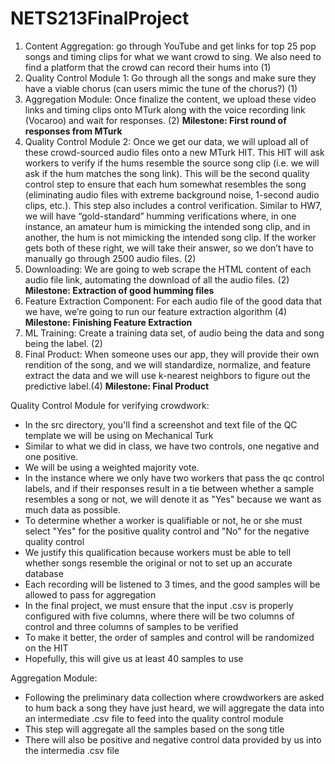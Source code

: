 # NETS213FinalProject
1. Content Aggregation: go through YouTube and get links for top 25 pop songs and timing clips for what we want crowd to sing. We also need to find a platform that the crowd can record their hums into (1)
2. Quality Control Module 1: Go through all the songs and make sure they have a viable chorus (can users mimic the tune of the chorus?) (1)
3. Aggregation Module: Once finalize the content, we upload these video links and timing clips onto MTurk along with the voice recording link (Vocaroo) and wait for responses. (2)
  **Milestone: First round of responses from MTurk**
4. Quality Control Module 2: Once we get our data, we will upload all of these crowd-sourced audio files onto a new MTurk HIT. This HIT will ask workers to verify if the hums resemble the source song clip (i.e. we will ask if the hum matches the song link). This will be the second quality control step to ensure that each hum somewhat resembles the song (eliminating audio files with extreme background noise, 1-second audio clips, etc.). This step also includes a control verification. Similar to HW7, we will have “gold-standard” humming verifications where, in one instance, an amateur hum is mimicking the intended song clip, and in another, the hum is not mimicking the intended song clip. If the worker gets both of these right, we will take their answer, so we don’t have to manually go through 2500 audio files. (2)
5. Downloading: We are going to web scrape the HTML content of each audio file link, automating the download of all the audio files. (2)
  **Milestone: Extraction of good humming files**
6. Feature Extraction Component: For each audio file of the good data that we have, we’re going to run our feature extraction algorithm (4)
  **Milestone: Finishing Feature Extraction**
7. ML Training: Create a training data set, of audio being the data and song being the label. (2)
8. Final Product: When someone uses our app, they will provide their own rendition of the song, and we will standardize, normalize, and feature extract the data and we will use k-nearest neighbors to figure out the predictive label.(4)
  **Milestone: Final Product**

Quality Control Module for verifying crowdwork:
- In the src directory, you'll find a screenshot and text file of the QC template we will be using on Mechanical Turk
- Similar to what we did in class, we have two controls, one negative and one positive.
- We will be using a weighted majority vote.
- In the instance where we only have two workers that pass the qc control labels, and if their responses result in a tie between whether a sample resembles a song or not, we will denote it as "Yes" because we want as much data as possible.
- To determine whether a worker is qualifiable or not, he or she must select "Yes" for the positive quality control and "No" for the negative quality control
- We justify this qualification because workers must be able to tell whether songs resemble the original or not to set up an accurate database
- Each recording will be listened to 3 times, and the good samples will be allowed to pass for aggregation
- In the final project, we must ensure that the input .csv is properly configured with five columns, where there will be two columns of control and three columns of samples to be verified
- To make it better, the order of samples and control will be randomized on the HIT
- Hopefully, this will give us at least 40 samples to use

Aggregation Module:
- Following the preliminary data collection where crowdworkers are asked to hum back a song they have just heard, we will aggregate the data into an intermediate .csv file to feed into the quality control module
- This step will aggregate all the samples based on the song title
- There will also be positive and negative control data provided by us into the intermedia .csv file
